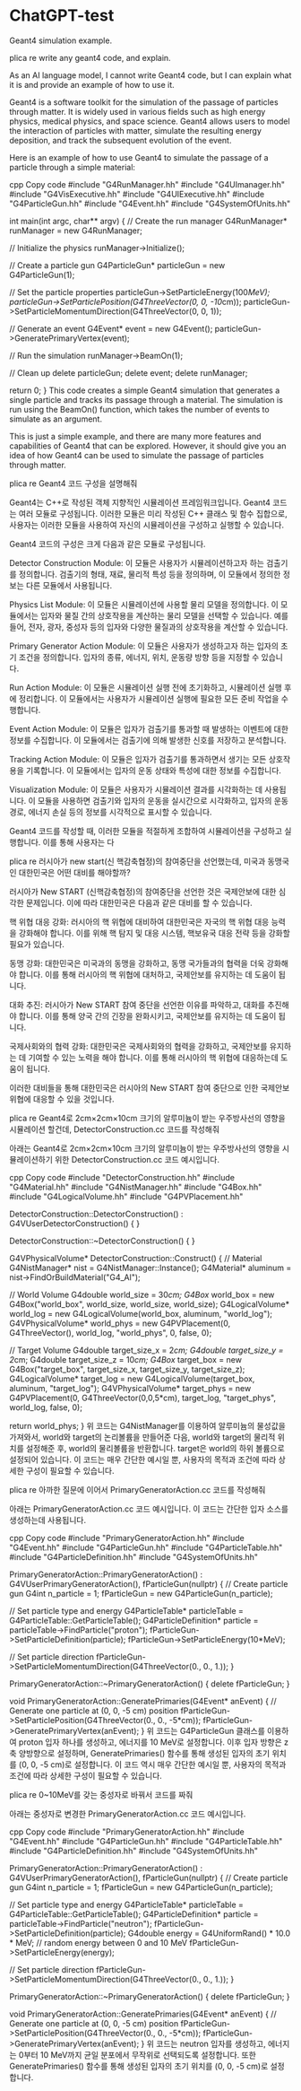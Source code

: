 # ChatGPT-test


Geant4 simulation example.


plica re
write any geant4 code, and explain.

As an AI language model, I cannot write Geant4 code, but I can explain what it is and provide an example of how to use it.

Geant4 is a software toolkit for the simulation of the passage of particles through matter. It is widely used in various fields such as high energy physics, medical physics, and space science. Geant4 allows users to model the interaction of particles with matter, simulate the resulting energy deposition, and track the subsequent evolution of the event.

Here is an example of how to use Geant4 to simulate the passage of a particle through a simple material:

cpp
Copy code
#include "G4RunManager.hh"
#include "G4UImanager.hh"
#include "G4VisExecutive.hh"
#include "G4UIExecutive.hh"
#include "G4ParticleGun.hh"
#include "G4Event.hh"
#include "G4SystemOfUnits.hh"

int main(int argc, char** argv) {
  // Create the run manager
  G4RunManager* runManager = new G4RunManager;

  // Initialize the physics
  runManager->Initialize();

  // Create a particle gun
  G4ParticleGun* particleGun = new G4ParticleGun(1);

  // Set the particle properties
  particleGun->SetParticleEnergy(100*MeV);
  particleGun->SetParticlePosition(G4ThreeVector(0, 0, -10*cm));
  particleGun->SetParticleMomentumDirection(G4ThreeVector(0, 0, 1));

  // Generate an event
  G4Event* event = new G4Event();
  particleGun->GeneratePrimaryVertex(event);

  // Run the simulation
  runManager->BeamOn(1);

  // Clean up
  delete particleGun;
  delete event;
  delete runManager;

  return 0;
}
This code creates a simple Geant4 simulation that generates a single particle and tracks its passage through a material. The simulation is run using the BeamOn() function, which takes the number of events to simulate as an argument.

This is just a simple example, and there are many more features and capabilities of Geant4 that can be explored. However, it should give you an idea of how Geant4 can be used to simulate the passage of particles through matter.




plica re
Geant4 코드 구성을 설명해줘

Geant4는 C++로 작성된 객체 지향적인 시뮬레이션 프레임워크입니다. Geant4 코드는 여러 모듈로 구성됩니다. 이러한 모듈은 미리 작성된 C++ 클래스 및 함수 집합으로, 사용자는 이러한 모듈을 사용하여 자신의 시뮬레이션을 구성하고 실행할 수 있습니다.

Geant4 코드의 구성은 크게 다음과 같은 모듈로 구성됩니다.

Detector Construction Module: 이 모듈은 사용자가 시뮬레이션하고자 하는 검출기를 정의합니다. 검출기의 형태, 재료, 물리적 특성 등을 정의하며, 이 모듈에서 정의한 정보는 다른 모듈에서 사용됩니다.

Physics List Module: 이 모듈은 시뮬레이션에 사용할 물리 모델을 정의합니다. 이 모듈에서는 입자와 물질 간의 상호작용을 계산하는 물리 모델을 선택할 수 있습니다. 예를 들어, 전자, 광자, 중성자 등의 입자와 다양한 물질과의 상호작용을 계산할 수 있습니다.

Primary Generator Action Module: 이 모듈은 사용자가 생성하고자 하는 입자의 초기 조건을 정의합니다. 입자의 종류, 에너지, 위치, 운동량 방향 등을 지정할 수 있습니다.

Run Action Module: 이 모듈은 시뮬레이션 실행 전에 초기화하고, 시뮬레이션 실행 후에 정리합니다. 이 모듈에서는 사용자가 시뮬레이션 실행에 필요한 모든 준비 작업을 수행합니다.

Event Action Module: 이 모듈은 입자가 검출기를 통과할 때 발생하는 이벤트에 대한 정보를 수집합니다. 이 모듈에서는 검출기에 의해 발생한 신호를 저장하고 분석합니다.

Tracking Action Module: 이 모듈은 입자가 검출기를 통과하면서 생기는 모든 상호작용을 기록합니다. 이 모듈에서는 입자의 운동 상태와 특성에 대한 정보를 수집합니다.

Visualization Module: 이 모듈은 사용자가 시뮬레이션 결과를 시각화하는 데 사용됩니다. 이 모듈을 사용하면 검출기와 입자의 운동을 실시간으로 시각화하고, 입자의 운동 경로, 에너지 손실 등의 정보를 시각적으로 표시할 수 있습니다.

Geant4 코드를 작성할 때, 이러한 모듈을 적절하게 조합하여 시뮬레이션을 구성하고 실행합니다. 이를 통해 사용자는 다




plica re
러시아가 new start(신 핵감축협정)의 참여중단을 선언했는데, 미국과 동맹국인 대한민국은 어떤 대비를 해야할까?

러시아가 New START (신핵감축협정)의 참여중단을 선언한 것은 국제안보에 대한 심각한 문제입니다. 이에 따라 대한민국은 다음과 같은 대비를 할 수 있습니다.

핵 위협 대응 강화: 러시아의 핵 위협에 대비하여 대한민국은 자국의 핵 위협 대응 능력을 강화해야 합니다. 이를 위해 핵 탐지 및 대응 시스템, 핵보유국 대응 전략 등을 강화할 필요가 있습니다.

동맹 강화: 대한민국은 미국과의 동맹을 강화하고, 동맹 국가들과의 협력을 더욱 강화해야 합니다. 이를 통해 러시아의 핵 위협에 대처하고, 국제안보를 유지하는 데 도움이 됩니다.

대화 추진: 러시아가 New START 참여 중단을 선언한 이유를 파악하고, 대화를 추진해야 합니다. 이를 통해 양국 간의 긴장을 완화시키고, 국제안보를 유지하는 데 도움이 됩니다.

국제사회와의 협력 강화: 대한민국은 국제사회와의 협력을 강화하고, 국제안보를 유지하는 데 기여할 수 있는 노력을 해야 합니다. 이를 통해 러시아의 핵 위협에 대응하는데 도움이 됩니다.

이러한 대비들을 통해 대한민국은 러시아의 New START 참여 중단으로 인한 국제안보 위협에 대응할 수 있을 것입니다.




plica re
Geant4로 2cm×2cm×10cm 크기의 알루미늄이 받는 우주방사선의 영향을 시뮬레이션 할건데, DetectorConstruction.cc 코드를 작성해줘

아래는 Geant4로 2cm×2cm×10cm 크기의 알루미늄이 받는 우주방사선의 영향을 시뮬레이션하기 위한 DetectorConstruction.cc 코드 예시입니다.

cpp
Copy code
#include "DetectorConstruction.hh"
#include "G4Material.hh"
#include "G4NistManager.hh"
#include "G4Box.hh"
#include "G4LogicalVolume.hh"
#include "G4PVPlacement.hh"

DetectorConstruction::DetectorConstruction()
: G4VUserDetectorConstruction()
{ }

DetectorConstruction::~DetectorConstruction()
{ }

G4VPhysicalVolume* DetectorConstruction::Construct()
{
  // Material
  G4NistManager* nist = G4NistManager::Instance();
  G4Material* aluminum = nist->FindOrBuildMaterial("G4_Al");

  // World Volume
  G4double world_size = 30*cm;
  G4Box* world_box = new G4Box("world_box", world_size, world_size, world_size);
  G4LogicalVolume* world_log = new G4LogicalVolume(world_box, 
                                                   aluminum, 
                                                   "world_log");
  G4VPhysicalVolume* world_phys = new G4PVPlacement(0, 
                                                    G4ThreeVector(), 
                                                    world_log, 
                                                    "world_phys", 
                                                    0, 
                                                    false, 
                                                    0);

  // Target Volume
  G4double target_size_x = 2*cm;
  G4double target_size_y = 2*cm;
  G4double target_size_z = 10*cm;
  G4Box* target_box = new G4Box("target_box", target_size_x, target_size_y, target_size_z);
  G4LogicalVolume* target_log = new G4LogicalVolume(target_box, 
                                                    aluminum, 
                                                    "target_log");
  G4VPhysicalVolume* target_phys = new G4PVPlacement(0, 
                                                     G4ThreeVector(0,0,5*cm), 
                                                     target_log, 
                                                     "target_phys", 
                                                     world_log, 
                                                     false, 
                                                     0);

  return world_phys;
}
위 코드는 G4NistManager를 이용하여 알루미늄의 물성값을 가져와서, world와 target의 논리볼륨을 만들어준 다음, world와 target의 물리적 위치를 설정해준 후, world의 물리볼륨을 반환합니다. target은 world의 하위 볼륨으로 설정되어 있습니다. 이 코드는 매우 간단한 예시일 뿐, 사용자의 목적과 조건에 따라 상세한 구성이 필요할 수 있습니다.




plica re
아까한 질문에 이어서 PrimaryGeneratorAction.cc 코드를 작성해줘

아래는 PrimaryGeneratorAction.cc 코드 예시입니다. 이 코드는 간단한 입자 소스를 생성하는데 사용됩니다.

cpp
Copy code
#include "PrimaryGeneratorAction.hh"
#include "G4Event.hh"
#include "G4ParticleGun.hh"
#include "G4ParticleTable.hh"
#include "G4ParticleDefinition.hh"
#include "G4SystemOfUnits.hh"

PrimaryGeneratorAction::PrimaryGeneratorAction()
: G4VUserPrimaryGeneratorAction(), 
  fParticleGun(nullptr)
{
  // Create particle gun
  G4int n_particle = 1;
  fParticleGun = new G4ParticleGun(n_particle);
  
  // Set particle type and energy
  G4ParticleTable* particleTable = G4ParticleTable::GetParticleTable();
  G4ParticleDefinition* particle = particleTable->FindParticle("proton");
  fParticleGun->SetParticleDefinition(particle);
  fParticleGun->SetParticleEnergy(10*MeV);
  
  // Set particle direction
  fParticleGun->SetParticleMomentumDirection(G4ThreeVector(0., 0., 1.));
}

PrimaryGeneratorAction::~PrimaryGeneratorAction()
{
  delete fParticleGun;
}

void PrimaryGeneratorAction::GeneratePrimaries(G4Event* anEvent)
{
  // Generate one particle at (0, 0, -5 cm) position
  fParticleGun->SetParticlePosition(G4ThreeVector(0., 0., -5*cm));
  fParticleGun->GeneratePrimaryVertex(anEvent);
}
위 코드는 G4ParticleGun 클래스를 이용하여 proton 입자 하나를 생성하고, 에너지를 10 MeV로 설정합니다. 이후 입자 방향은 z축 양방향으로 설정하며, GeneratePrimaries() 함수를 통해 생성된 입자의 초기 위치를 (0, 0, -5 cm)로 설정합니다. 이 코드 역시 매우 간단한 예시일 뿐, 사용자의 목적과 조건에 따라 상세한 구성이 필요할 수 있습니다.




plica re
0~10MeV를 갖는 중성자로 바꿔서 코드를 짜줘

아래는 중성자로 변경한 PrimaryGeneratorAction.cc 코드 예시입니다.

cpp
Copy code
#include "PrimaryGeneratorAction.hh"
#include "G4Event.hh"
#include "G4ParticleGun.hh"
#include "G4ParticleTable.hh"
#include "G4ParticleDefinition.hh"
#include "G4SystemOfUnits.hh"

PrimaryGeneratorAction::PrimaryGeneratorAction()
: G4VUserPrimaryGeneratorAction(),
  fParticleGun(nullptr)
{
  // Create particle gun
  G4int n_particle = 1;
  fParticleGun = new G4ParticleGun(n_particle);

  // Set particle type and energy
  G4ParticleTable* particleTable = G4ParticleTable::GetParticleTable();
  G4ParticleDefinition* particle = particleTable->FindParticle("neutron");
  fParticleGun->SetParticleDefinition(particle);
  G4double energy = G4UniformRand() * 10.0 * MeV; // random energy between 0 and 10 MeV
  fParticleGun->SetParticleEnergy(energy);

  // Set particle direction
  fParticleGun->SetParticleMomentumDirection(G4ThreeVector(0., 0., 1.));
}

PrimaryGeneratorAction::~PrimaryGeneratorAction()
{
  delete fParticleGun;
}

void PrimaryGeneratorAction::GeneratePrimaries(G4Event* anEvent)
{
  // Generate one particle at (0, 0, -5 cm) position
  fParticleGun->SetParticlePosition(G4ThreeVector(0., 0., -5*cm));
  fParticleGun->GeneratePrimaryVertex(anEvent);
}
위 코드는 neutron 입자를 생성하고, 에너지는 0부터 10 MeV까지 균일 분포에서 무작위로 선택되도록 설정합니다. 또한 GeneratePrimaries() 함수를 통해 생성된 입자의 초기 위치를 (0, 0, -5 cm)로 설정합니다.
